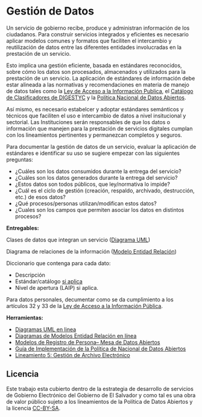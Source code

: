 # Gestión de Datos

Un servicio de gobierno recibe, produce y administran información de los ciudadanos. Para construir servicios integrados y eficientes es necesario aplicar modelos comunes y formatos que faciliten el intercambio y reutilización de datos entre las diferentes entidades involucradas en la prestación de un servicio.

Esto implica una gestión eficiente, basada en estándares reconocidos,  sobre cómo los datos son procesados, almacenados y utilizados para la prestación de un servicio. La aplicación de estándares de información debe estar alineada a las normativas y recomendaciones en materia de manejo de datos tales como la [Ley de Acceso a la Información Publica](https://www.gobiernoabierto.gob.sv/pages/ley-de-acceso-a-la-informacion-publica), el [Catálogo de Clasificadores de DIGESTYC](http://aplicaciones.digestyc.gob.sv/clasificadoresv2) y la [Política Nacional de Datos Abiertos](https://www.gobiernoelectronico.gob.sv/?p=770).

Así mismo, es necesario estabelcer y adoptar estándares semánticos y técnicos que faciliten el uso e intercambio de datos a nivel insitucional y sectorial. Las Instituciones serán responsables de que los datos o información que manejen para la prestación de servicios digitales cumplan con los lineamientos pertinentes y permanezcan completos y seguros.

Para documentar la gestión de datos de un servicio, evaluar la aplicación de estándares e identificar su uso se sugiere empezar con las siguientes preguntas:

* ¿Cuáles son los datos consumidos durante la entrega del servicio?
* ¿Cuáles son los datos generados durante la entrega del servicio?
* ¿Estos datos son todos públicos, que ley/normativa lo impide?
* ¿Cuál es el ciclo de gestión (creación, respaldo, archivado, destrucción, etc.) de esos datos?
* ¿Qué procesos/personas utilizan/modifican estos datos?
* ¿Cuales son los campos que permiten asociar los datos en distintos procesos?

**Entregables:**

Clases de datos que integran un servicio ([Diagrama UML](https://es.wikipedia.org/wiki/Diagrama_de_clases))

Diagrama de relaciones de la información ([Modelo Entidad Relación](https://es.wikipedia.org/wiki/Modelo_entidad-relaci%C3%B3n))

Diccionario que contenga para cada dato:
*  Descripción
*  Estándar/catálogo [si aplica](http://aplicaciones.digestyc.gob.sv/clasificadoresv2)
*  Nivel de apertura (LAIP) si aplica.

Para datos personales, decumentar como se da cumplimiento a los artículos 32 y 33 de la [Ley de Acceso a la Información Pública](https://www.asamblea.gob.sv/sites/default/files/documents/decretos/171117_073009410_archivo_documento_legislativo.pdf).

**Herramientas:**

* [Diagramas UML en linea](https://draw.io) 
* [Diagramas de Modelos Entidad Relación en línea](https://draw.io) 
* [Modelos de Registro de Persona– Mesa de Datos Abiertos](https://www.gobiernoelectronico.gob.sv/?p=451)
* [Guía de Implementación de la Política de Nacional de Datos Abiertos]( 
https://www.gobiernoelectronico.gob.sv/?p=770)
* [Lineamiento 5: Gestión de Archivo Electrónico](https://www.transparencia.gob.sv/institutions/ansp/documents/152979/download)

## Licencia

Este trabajo esta cubierto dentro de la estrategia de desarrollo de servicios de Gobierno Electrónico del Gobierno de El Salvador y como tal es una obra de valor público sujeto a los lineamientos de la Política de Datos Abiertos y la licencia [CC-BY-SA](https://creativecommons.org/licenses/by-sa/3.0/deed.es).  
